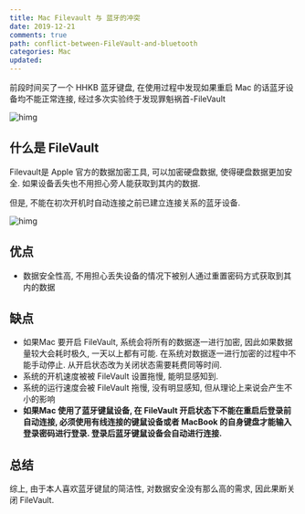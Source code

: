 ```yaml
---
title: Mac Filevault 与 蓝牙的冲突
date: 2019-12-21
comments: true
path: conflict-between-FileVault-and-bluetooth
categories: Mac
updated:
---
```


前段时间买了一个 HHKB 蓝牙键盘, 在使用过程中发现如果重启 Mac 的话蓝牙设备均不能正常连接, 经过多次实验终于发现罪魁祸首-FileVault

![himg](https://a.hanleylee.com/HKMS/2020-01-19-IMG_3189.jpeg?x-oss-process=style/WaMa)

<!-- more -->

## 什么是 FileVault

Filevault是 Apple 官方的数据加密工具, 可以加密硬盘数据, 使得硬盘数据更加安全. 如果设备丢失也不用担心旁人能获取到其内的数据.

但是, 不能在初次开机时自动连接之前已建立连接关系的蓝牙设备.

![himg](https://a.hanleylee.com/HKMS/2019-12-27-154554.png?x-oss-process=style/WaMa)

## 优点

- 数据安全性高, 不用担心丢失设备的情况下被别人通过重置密码方式获取到其内的数据

## 缺点

- 如果Mac 要开启 FileVault, 系统会将所有的数据逐一进行加密, 因此如果数据量较大会耗时极久, 一天以上都有可能.  在系统对数据逐一进行加密的过程中不能手动停止. 从开启状态改为关闭状态需要耗费同等时间.
- 系统的开机速度被被 FileVault 设置拖慢, 能明显感知到.
- 系统的运行速度会被 FileVault 拖慢, 没有明显感知, 但从理论上来说会产生不小的影响
- **如果Mac 使用了蓝牙键鼠设备, 在 FileVault 开启状态下不能在重启后登录前自动连接, 必须使用有线连接的键鼠设备或者 MacBook 的自身键盘才能输入登录密码进行登录. 登录后蓝牙键鼠设备会自动进行连接.**

## 总结

综上, 由于本人喜欢蓝牙键鼠的简洁性, 对数据安全没有那么高的需求, 因此果断关闭 FileVault.

